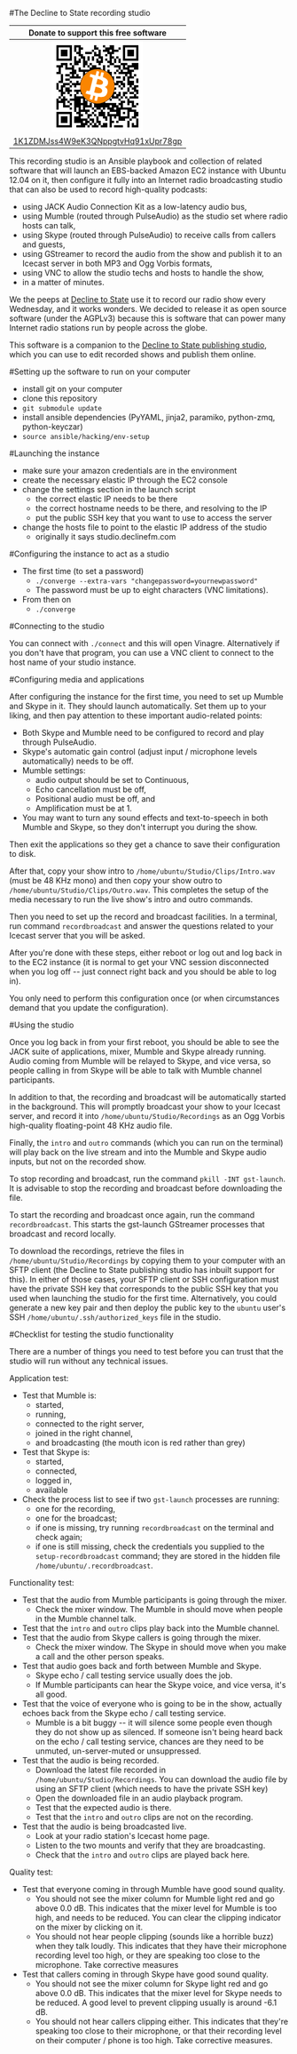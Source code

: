 #The Decline to State recording studio

| Donate to support this free software |
|:------------------------------------:|
| <img width="164" height="164" title="" alt="" src="doc/bitcoin.png" /> |
| [1K1ZDMJss4W9eK3QNppgtvHq91xUpr78gp](bitcoin:1K1ZDMJss4W9eK3QNppgtvHq91xUpr78gp) |

This recording studio is an Ansible playbook and collection of related software that will
launch an EBS-backed Amazon EC2 instance with Ubuntu 12.04 on it, then
configure it fully into an Internet radio broadcasting studio that can also be
used to record high-quality podcasts:

* using JACK Audio Connection Kit as a low-latency audio bus,
* using Mumble (routed through PulseAudio) as the studio set where radio hosts can talk,
* using Skype (routed through PulseAudio) to receive calls from callers and guests,
* using GStreamer to record the audio from the show and publish it to an Icecast server in both MP3 and Ogg Vorbis formats,
* using VNC to allow the studio techs and hosts to handle the show,
* in a matter of minutes.

We the peeps at [Decline to State](http://declinefm.com) use it to record our
radio show every Wednesday, and it works wonders.  We decided to release it
as open source software (under the AGPLv3) because this is software that can
power many Internet radio stations run by people across the globe.

This software is a companion to the
[Decline to State publishing studio](https://github.com/Rudd-O/dts-publishingstudio),
which you can use to edit recorded shows and publish them online.

#Setting up the software to run on your computer

* install git on your computer
* clone this repository
* `git submodule update`
* install ansible dependencies (PyYAML, jinja2, paramiko, python-zmq, python-keyczar)
* `source ansible/hacking/env-setup`

#Launching the instance

* make sure your amazon credentials are in the environment
* create the necessary elastic IP through the EC2 console
* change the settings section in the launch script
  * the correct elastic IP needs to be there
  * the correct hostname needs to be there, and resolving to the IP
  * put the public SSH key that you want to use to access the server
* change the hosts file to point to the elastic IP address of the studio
  * originally it says studio.declinefm.com

#Configuring the instance to act as a studio

* The first time (to set a password)
  * `./converge --extra-vars "changepassword=yournewpassword"`
  * The password must be up to eight characters (VNC limitations).
* From then on
  * `./converge`

#Connecting to the studio

You can connect with `./connect` and this will open Vinagre.  Alternatively
if you don't have that program, you can use a VNC client to connect to
the host name of your studio instance.

#Configuring media and applications

After configuring the instance for the first time, you need to set up Mumble
and Skype in it.  They should launch automatically.  Set them up to your
liking, and then pay attention to these important audio-related points:

- Both Skype and Mumble need to be configured to record and play through PulseAudio.
- Skype's automatic gain control (adjust input / microphone levels automatically) needs to be off.
- Mumble settings:
  - audio output should be set to Continuous,
  - Echo cancellation must be off,
  - Positional audio must be off, and
  - Amplification must be at 1.
- You may want to turn any sound effects and text-to-speech in both Mumble and Skype, so they don't interrupt you during the show.

Then exit the applications so they get a chance to save their configuration to disk.

After that, copy your show intro to `/home/ubuntu/Studio/Clips/Intro.wav`
(must be 48 KHz mono) and then copy your show outro to
`/home/ubuntu/Studio/Clips/Outro.wav`.  This completes the setup of the
media necessary to run the live show's intro and outro commands.

Then you need to set up the record and broadcast facilities.  In a terminal,
run command `recordbroadcast` and answer the questions related to your Icecast
server that you will be asked.

After you're done with these steps, either reboot or log out and log back in
to the EC2 instance (it is normal to get your VNC session disconnected when
you log off -- just connect right back and you should be able to log in).  

You only need to perform this configuration once (or when circumstances
demand that you update the configuration).

#Using the studio

Once you log back in from your first reboot, you should be able to see the
JACK suite of applications, mixer, Mumble and Skype already running. Audio
coming from Mumble will be relayed to Skype, and vice versa, so people
calling in from Skype will be able to talk with Mumble channel participants.

In addition to that, the recording and broadcast will be automatically
started in the background.  This will promptly broadcast your show to your
Icecast server, and record it into `/home/ubuntu/Studio/Recordings` as an
Ogg Vorbis high-quality floating-point 48 KHz audio file.

Finally, the `intro` and `outro` commands (which you can run on the terminal)
will play back on the live stream and into the Mumble and Skype audio inputs,
but not on the recorded show.

To stop recording and broadcast, run the command `pkill -INT gst-launch`.  It
is advisable to stop the recording and broadcast before downloading the file.

To start the recording and broadcast once again, run the command
`recordbroadcast`.  This starts the gst-launch GStreamer processes that
broadcast and record locally.

To download the recordings, retrieve the files in
`/home/ubuntu/Studio/Recordings` by copying them to your computer with an SFTP
client (the Decline to State publishing studio has inbuilt support for this).
In either of those cases, your SFTP client or SSH configuration must
have the private SSH key that corresponds to the public SSH key that you used
when launching the studio for the first time.  Alternatively, you could generate
a new key pair and then deploy the public key to the `ubuntu` user's SSH
`/home/ubuntu/.ssh/authorized_keys` file in the studio.

#Checklist for testing the studio functionality

There are a number of things you need to test before you can trust that the
studio will run without any technical issues.

Application test:

* Test that Mumble is:
  * started,
  * running,
  * connected to the right server,
  * joined in the right channel,
  * and broadcasting (the mouth icon is red rather than grey)
* Test that Skype is:
  * started,
  * connected,
  * logged in,
  * available
* Check the process list to see if two `gst-launch` processes are running:
  * one for the recording,
  * one for the broadcast;
  * if one is missing, try running `recordbroadcast` on the terminal and check again;
  * if one is still missing, check the credentials you supplied to the `setup-recordbroadcast` command; they are stored in the hidden file `/home/ubuntu/.recordbroadcast`.

Functionality test:

* Test that the audio from Mumble participants is going through the mixer.
  * Check the mixer window.  The Mumble in should move when people in the Mumble channel talk.
* Test that the `intro` and `outro` clips play back into the Mumble channel.
* Test that the audio from Skype callers is going through the mixer.
  * Check the mixer window.  The Skype in should move when you make a call and the other person speaks.
* Test that audio goes back and forth between Mumble and Skype.
  * Skype echo / call testing service usually does the job.
  * If Mumble participants can hear the Skype voice, and vice versa, it's all good.
* Test that the voice of everyone who is going to be in the show, actually echoes back from the Skype echo / call testing service.
  * Mumble is a bit buggy -- it will silence some people even though they do not show up as silenced.  If someone isn't being heard back on the echo / call testing service, chances are they need to be unmuted, un-server-muted or unsuppressed.
* Test that the audio is being recorded.
  * Download the latest file recorded in `/home/ubuntu/Studio/Recordings`.  You can download the audio file by using an SFTP client (which needs to have the private SSH key)
  * Open the downloaded file in an audio playback program.
  * Test that the expected audio is there.
  * Test that the `intro` and `outro` clips are not on the recording.
* Test that the audio is being broadcasted live.
  * Look at your radio station's Icecast home page.
  * Listen to the two mounts and verify that they are broadcasting.
  * Check that the `intro` and `outro` clips are played back here.

Quality test:

* Test that everyone coming in through Mumble have good sound quality.
  * You should not see the mixer column for Mumble light red and go above 0.0 dB.  This indicates that the mixer level for Mumble is too high, and needs to be reduced.  You can clear the clipping indicator on the mixer by clicking on it.
  * You should not hear people clipping (sounds like a horrible buzz) when they talk loudly.  This indicates that they have their microphone recording level too high, or they are speaking too close to the microphone.  Take corrective measures
* Test that callers coming in through Skype have good sound quality.
  * You should not see the mixer column for Skype light red and go above 0.0 dB.  This indicates that the mixer level for Skype needs to be reduced.  A good level to prevent clipping usually is around -6.1 dB.
  * You should not hear callers clipping either.  This indicates that they're speaking too close to their microphone, or that their recording level on their computer / phone is too high.  Take corrective measures.
